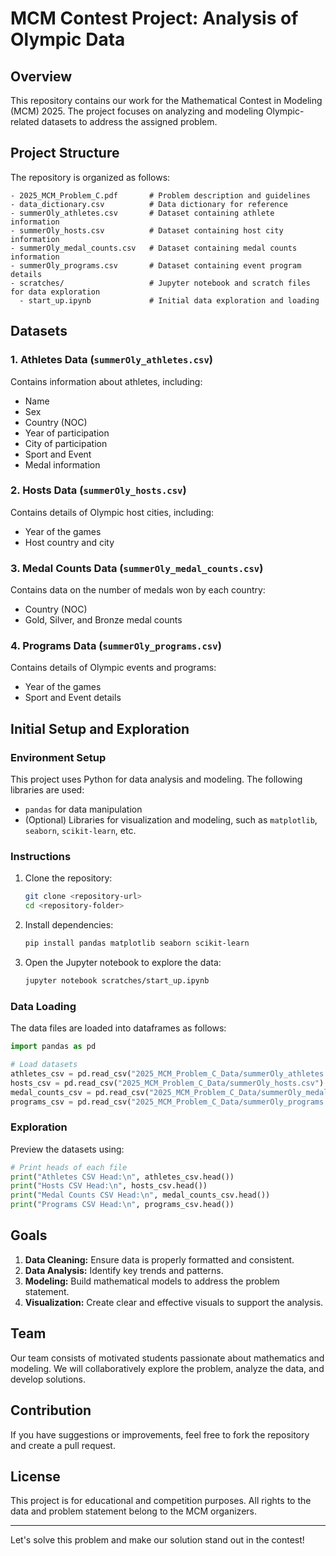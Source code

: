 # MCM Contest Project: Analysis of Olympic Data

## Overview
This repository contains our work for the Mathematical Contest in Modeling (MCM) 2025. The project focuses on analyzing and modeling Olympic-related datasets to address the assigned problem.

## Project Structure
The repository is organized as follows:

```
- 2025_MCM_Problem_C.pdf       # Problem description and guidelines
- data_dictionary.csv          # Data dictionary for reference
- summerOly_athletes.csv       # Dataset containing athlete information
- summerOly_hosts.csv          # Dataset containing host city information
- summerOly_medal_counts.csv   # Dataset containing medal counts information
- summerOly_programs.csv       # Dataset containing event program details
- scratches/                   # Jupyter notebook and scratch files for data exploration
  - start_up.ipynb             # Initial data exploration and loading
```

## Datasets
### 1. **Athletes Data** (`summerOly_athletes.csv`)
Contains information about athletes, including:
- Name
- Sex
- Country (NOC)
- Year of participation
- City of participation
- Sport and Event
- Medal information

### 2. **Hosts Data** (`summerOly_hosts.csv`)
Contains details of Olympic host cities, including:
- Year of the games
- Host country and city

### 3. **Medal Counts Data** (`summerOly_medal_counts.csv`)
Contains data on the number of medals won by each country:
- Country (NOC)
- Gold, Silver, and Bronze medal counts

### 4. **Programs Data** (`summerOly_programs.csv`)
Contains details of Olympic events and programs:
- Year of the games
- Sport and Event details

## Initial Setup and Exploration
### Environment Setup
This project uses Python for data analysis and modeling. The following libraries are used:
- `pandas` for data manipulation
- (Optional) Libraries for visualization and modeling, such as `matplotlib`, `seaborn`, `scikit-learn`, etc.

### Instructions
1. Clone the repository:
   ```bash
   git clone <repository-url>
   cd <repository-folder>
   ```
2. Install dependencies:
   ```bash
   pip install pandas matplotlib seaborn scikit-learn
   ```
3. Open the Jupyter notebook to explore the data:
   ```bash
   jupyter notebook scratches/start_up.ipynb
   ```

### Data Loading
The data files are loaded into dataframes as follows:
```python
import pandas as pd

# Load datasets
athletes_csv = pd.read_csv("2025_MCM_Problem_C_Data/summerOly_athletes.csv")
hosts_csv = pd.read_csv("2025_MCM_Problem_C_Data/summerOly_hosts.csv")
medal_counts_csv = pd.read_csv("2025_MCM_Problem_C_Data/summerOly_medal_counts.csv")
programs_csv = pd.read_csv("2025_MCM_Problem_C_Data/summerOly_programs.csv", encoding='windows-1252')
```

### Exploration
Preview the datasets using:
```python
# Print heads of each file
print("Athletes CSV Head:\n", athletes_csv.head())
print("Hosts CSV Head:\n", hosts_csv.head())
print("Medal Counts CSV Head:\n", medal_counts_csv.head())
print("Programs CSV Head:\n", programs_csv.head())
```

## Goals
1. **Data Cleaning:** Ensure data is properly formatted and consistent.
2. **Data Analysis:** Identify key trends and patterns.
3. **Modeling:** Build mathematical models to address the problem statement.
4. **Visualization:** Create clear and effective visuals to support the analysis.

## Team
Our team consists of motivated students passionate about mathematics and modeling. We will collaboratively explore the problem, analyze the data, and develop solutions.

## Contribution
If you have suggestions or improvements, feel free to fork the repository and create a pull request.

## License
This project is for educational and competition purposes. All rights to the data and problem statement belong to the MCM organizers.

---
Let's solve this problem and make our solution stand out in the contest!


